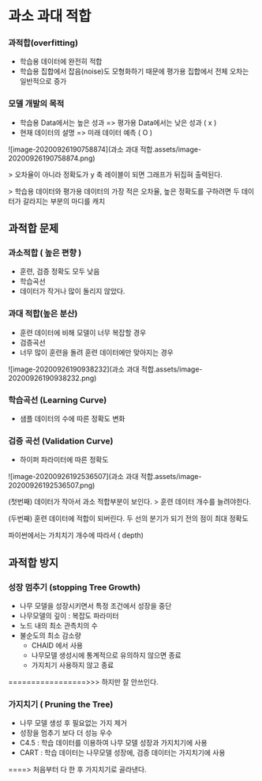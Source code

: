 # 과소 과대 적합

### 과적합(overfitting)

- 학습용 데이터에 완전히 적합
- 학습용 집합에서 잡음(noise)도 모형화하기 때문에 평가용 집합에서 전체 오차는 일반적으로 증가



### 모델 개발의 목적

- 학습용 Data에서는 높은 성과 => 평가용 Data에서는 낮은 성과 ( x )
- 현재 데이터의 설명 => 미래 데이터 예측 ( O )



![image-20200926190758874](과소 과대 적합.assets/image-20200926190758874.png)

\> 오차율이 아니라 정확도가 y 축 레이블이 되면 그래프가 뒤집혀 출력된다.

\> 학습용 데이터와 평가용 데이터의 가장 적은 오차율, 높은 정확도를 구하려면 두 데이터가 갈라지는 부분의 마디를 캐치 



## 과적합 문제

### 과소적합 ( 높은 편향 )

- 훈련, 검증 정확도 모두 낮음
- 학습곡선
- 데이터가 작거나 많이 돌리지 않았다.

### 과대 적합(높은 분산)

- 훈련 데이터에 비해 모델이 너무 복잡할 경우
- 검증곡선
- 너무 많이 훈련을 돌려 훈련 데이터에만 맞아지는 경우

![image-20200926190938232](과소 과대 적합.assets/image-20200926190938232.png)

### 학습곡선 (Learning Curve)

- 샘플 데이터의 수에 따른 정확도 변화

### 검증 곡선 (Validation Curve)

- 하이퍼 파라미터에 따른 정확도



![image-20200926192536507](과소 과대 적합.assets/image-20200926192536507.png)

(첫번째) 데이터가 작아서 과소 적합부분이 보인다. \> 훈련 데이터 개수를 늘려야한다.

(두번째) 훈련 데이터에 적합이 되버린다. 두 선의 분기가 되기 전의 점이 최대 정확도

파이썬에서는 가치치기 개수에 따라서 ( depth) 



## 과적합 방지

### 성장 멈추기 (stopping Tree Growth)

- 나무 모델을 성장시키면서 특정 조건에서 성장을 중단
- 나무모델의 깊이 : 복잡도 파라미터
- 노드 내의 최소 관측치의 수
- 불순도의 최소 감소량
  - CHAID 에서 사용
  - 나무모델 생성시에 통계적으로 유의하지 않으면 종료
  - 가지치기 사용하지 않고 종료

=================>>> 하지만 잘 안쓰인다.



### 가지치기 ( Pruning the Tree)

- 나무 모델 생성 후 필요없는 가지 제거
- 성장을 멈추기 보다 더 성능 우수
- C4.5 : 학습 데이터를 이용하여 나무 모델 성장과 가지치기에 사용
- CART : 학습 데이터는 나무모델 성장에, 검증 데이터는 가지치기에 사용

====> 처음부터 다 한 후 가지치기로 골라낸다.

